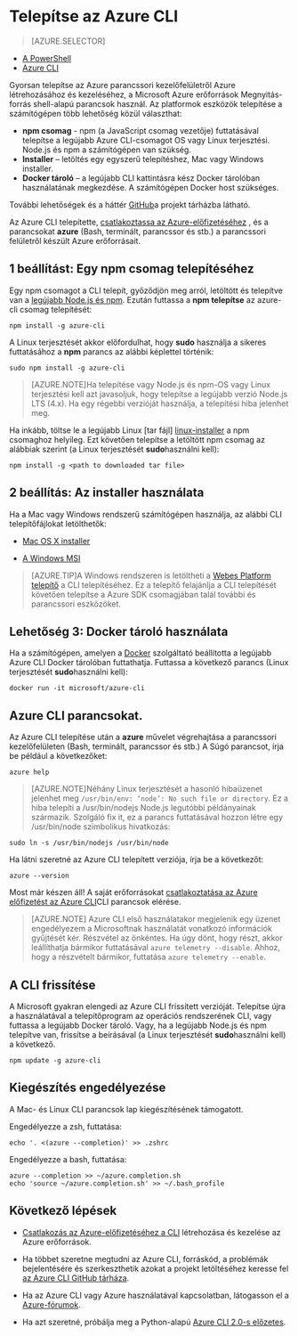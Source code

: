 <properties
    pageTitle="Telepítse az Azure parancssor |} Microsoft Azure"
    description="Telepítse az Azure parancssor CLI () a Mac, az Linux és a Windows Azure-szolgáltatások használatának megkezdése"
    editor=""
    manager="timlt"
    documentationCenter=""
    authors="squillace"
    services="virtual-machines-linux,virtual-network,storage,azure-resource-manager"
    tags="azure-resource-manager,azure-service-management"/>

<tags
    ms.service="multiple"
    ms.workload="multiple"
    ms.tgt_pltfrm="command-line-interface"
    ms.devlang="na"
    ms.topic="article"
    ms.date="10/04/2016"
    ms.author="rasquill"/>
    
# <a name="install-the-azure-cli"></a>Telepítse az Azure CLI

> [AZURE.SELECTOR]
- [A PowerShell](powershell-install-configure.md)
- [Azure CLI](xplat-cli-install.md)

Gyorsan telepítse az Azure parancssori kezelőfelületről Azure létrehozásához és kezeléséhez, a Microsoft Azure erőforrások Megnyitás-forrás shell-alapú parancsok használ. Az platformok eszközök telepítése a számítógépen több lehetőség közül választhat: 

* **npm csomag** - npm (a JavaScript csomag vezetője) futtatásával telepítse a legújabb Azure CLI-csomagot OS vagy Linux terjesztési. Node.js és npm a számítógépen van szükség.
* **Installer** – letöltés egy egyszerű telepítéshez, Mac vagy Windows installer.
* **Docker tároló** – a legújabb CLI kattintásra kész Docker tárolóban használatának megkezdése. A számítógépen Docker host szükséges.
    
További lehetőségek és a háttér [GitHub](https://github.com/azure/azure-xplat-cli)a projekt tárházba látható. 

Az Azure CLI telepítette, [csatlakoztassa az Azure-előfizetéséhez](xplat-cli-connect.md) , és a parancsokat **azure** (Bash, terminált, parancssor és stb.) a parancssori felületről készült Azure erőforrásait.



## <a name="option-1-install-an-npm-package"></a>1 beállítást: Egy npm csomag telepítéséhez

Egy npm csomagot a CLI telepít, győződjön meg arról, letöltött és telepítve van a [legújabb Node.js és npm](https://nodejs.org/en/download/package-manager/). Ezután futtassa a **npm telepítse** az azure-cli csomag telepítését: 

    npm install -g azure-cli

A Linux terjesztését akkor előfordulhat, hogy **sudo** használja a sikeres futtatásához a __npm__ parancs az alábbi képlettel történik:

    sudo npm install -g azure-cli

> [AZURE.NOTE]Ha telepítése vagy Node.js és npm-OS vagy Linux terjesztési kell azt javasoljuk, hogy telepítse a legújabb verzió Node.js LTS (4.x). Ha egy régebbi verzióját használja, a telepítési hiba jelenhet meg. 

Ha inkább, töltse le a legújabb Linux [tar fájl] [ linux-installer] a npm csomaghoz helyileg. Ezt követően telepítse a letöltött npm csomag az alábbiak szerint (a Linux terjesztését **sudo**használni kell):

    npm install -g <path to downloaded tar file>

## <a name="option-2-use-an-installer"></a>2 beállítás: Az installer használata

Ha a Mac vagy Windows rendszerű számítógépen használja, az alábbi CLI telepítőfájlokat letölthetők:

* [Mac OS X installer][mac-installer]

* [A Windows MSI][windows-installer] 

>[AZURE.TIP]A Windows rendszeren is letöltheti a [Webes Platform telepítő](https://go.microsoft.com/?linkid=9828653) a CLI telepítéséhez. Ez a telepítő felajánlja a CLI telepítését követően telepítse a Azure SDK csomagjában talál további és parancssori eszközöket. 


## <a name="option-3-use-a-docker-container"></a>Lehetőség 3: Docker tároló használata

Ha a számítógépen, amelyen a [Docker](https://docs.docker.com/engine/understanding-docker/) szolgáltató beállította a legújabb Azure CLI Docker tárolóban futtathatja. Futtassa a következő parancs (Linux terjesztését **sudo**használni kell):

```
docker run -it microsoft/azure-cli
```


## <a name="run-azure-cli-commands"></a>Azure CLI parancsokat.
Az Azure CLI telepítése után a **azure** művelet végrehajtása a parancssori kezelőfelületen (Bash, terminált, parancssor és stb.) A Súgó parancsot, írja be például a következőket:

```
azure help
```
> [AZURE.NOTE]Néhány Linux terjesztését a hasonló hibaüzenet jelenhet meg `/usr/bin/env: ‘node’: No such file or directory`. Ez a hiba telepíti a /usr/bin/nodejs Node.js legutóbbi példányainak származik. Szolgáló fix it, ez a parancs futtatásával hozzon létre egy /usr/bin/node szimbolikus hivatkozás:

```
sudo ln -s /usr/bin/nodejs /usr/bin/node
```

Ha látni szeretné az Azure CLI telepített verziója, írja be a következőt:

```
azure --version
```

Most már készen áll! A saját erőforrásokat [csatlakoztatása az Azure előfizetést az Azure CLI](xplat-cli-connect.md)CLI parancsok elérése.

>[AZURE.NOTE] Azure CLI első használatakor megjelenik egy üzenet engedélyezem a Microsoftnak használatát vonatkozó információk gyűjtését kér. Részvétel az önkéntes. Ha úgy dönt, hogy részt, akkor leállíthatja bármikor futtatásával `azure telemetry --disable`. Ahhoz, hogy a részvételt bármikor, futtatása `azure telemetry --enable`.


## <a name="update-the-cli"></a>A CLI frissítése

A Microsoft gyakran elengedi az Azure CLI frissített verzióját. Telepítse újra a használatával a telepítőprogram az operációs rendszerének CLI, vagy futtassa a legújabb Docker tároló. Vagy, ha a legújabb Node.js és npm telepítve van, frissítse a beírásával (a Linux terjesztését **sudo**használni kell) a következő.

```
npm update -g azure-cli
```

## <a name="enable-tab-completion"></a>Kiegészítés engedélyezése

A Mac- és Linux CLI parancsok lap kiegészítésének támogatott.

Engedélyezze a zsh, futtatása:

```
echo '. <(azure --completion)' >> .zshrc
```

Engedélyezze a bash, futtatása:

```
azure --completion >> ~/azure.completion.sh
echo 'source ~/azure.completion.sh' >> ~/.bash_profile
```


## <a name="next-steps"></a>Következő lépések 

* [Csatlakozás az Azure-előfizetéséhez a CLI](xplat-cli-connect.md) létrehozása és kezelése az Azure erőforrások.

* Ha többet szeretne megtudni az Azure CLI, forráskód, a problémák bejelentésére és szerkeszthetik azokat a projekt letöltéséhez keresse fel [az Azure CLI GitHub tárháza](https://github.com/azure/azure-xplat-cli).

* Ha az Azure CLI vagy Azure használatával kapcsolatban, látogasson el a [Azure-fórumok](https://social.msdn.microsoft.com/Forums/en-US/home?forum=azurescripting).

* Ha azt szeretné, próbálja meg a Python-alapú [Azure CLI 2.0-s előzetes](https://github.com/azure/azure-cli).

[mac-installer]: http://aka.ms/mac-azure-cli
[windows-installer]: http://aka.ms/webpi-azure-cli
[linux-installer]: http://aka.ms/linux-azure-cli
[cliasm]: virtual-machines-command-line-tools.md
[cliarm]: ./virtual-machines/azure-cli-arm-commands.md

